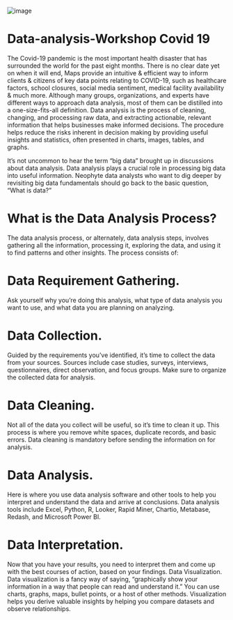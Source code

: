![image](https://dc.aicra.org/covid%2019.PNG)
# Data-analysis-Workshop Covid 19 
The Covid-19 pandemic is the most important health disaster that has surrounded the world for the past eight months. There is no clear date yet on when it will end, 
Maps provide an intuitive & efficient way to inform clients & citizens of key data points relating to COVID-19, such as healthcare factors, school closures, social media sentiment, medical facility availability & much more.
Although many groups, organizations, and experts have different ways to approach data analysis, most of them can be distilled into a one-size-fits-all definition. Data analysis is the process of cleaning, changing, and processing raw data, and extracting actionable, relevant information that helps businesses make informed decisions. The procedure helps reduce the risks inherent in decision making by providing useful insights and statistics, often presented in charts, images, tables, and graphs.

It’s not uncommon to hear the term “big data” brought up in discussions about data analysis. Data analysis plays a crucial role in processing big data into useful information. Neophyte data analysts who want to dig deeper by revisiting big data fundamentals should go back to the basic question, “What is data?”
# What is the Data Analysis Process?
The data analysis process, or alternately, data analysis steps, involves gathering all the information, processing it, exploring the data, and using it to find patterns and other insights. The process consists of:

# Data Requirement Gathering.
Ask yourself why you’re doing this analysis, what type of data analysis you want to use, and what data you are planning on analyzing.
# Data Collection. 
Guided by the requirements you’ve identified, it’s time to collect the data from your sources. Sources include case studies, surveys, interviews, questionnaires, direct observation, and focus groups. Make sure to organize the collected data for analysis.
# Data Cleaning. 
Not all of the data you collect will be useful, so it’s time to clean it up. This process is where you remove white spaces, duplicate records, and basic errors. Data cleaning is mandatory before sending the information on for analysis.
# Data Analysis. 
Here is where you use data analysis software and other tools to help you interpret and understand the data and arrive at conclusions. Data analysis tools include Excel, Python, R, Looker, Rapid Miner, Chartio, Metabase, Redash, and Microsoft Power BI.
# Data Interpretation. 
Now that you have your results, you need to interpret them and come up with the best courses of action, based on your findings.
Data Visualization. Data visualization is a fancy way of saying, “graphically show your information in a way that people can read and understand it.” You can use charts, graphs, maps, bullet points, or a host of other methods. Visualization helps you derive valuable insights by helping you compare datasets and observe relationships. 

